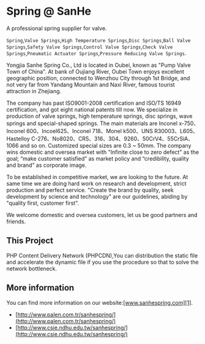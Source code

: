# Spring @ SanHe

A professional spring supplier for valve.

`Spring`,`Valve Springs`,`High Temperature Springs`,`Disc Springs`,`Ball Valve Springs`,`Safety Valve Springs`,`Control Valve Springs`,`Check Valve Springs`,`Pneumatic Actuator Springs`,`Pressure Reducing Valve Springs`.

Yongjia Sanhe Spring Co., Ltd is located in Oubei, known as "Pump Valve Town of China". At bank of Oujiang River, Oubei Town enjoys excellent geographic position, connected to Wenzhou City through 1st Bridge, and not very far from Yandang Mountain and Naxi River, famous tourist attraction in Zhejiang. 

 The company has past ISO9001-2008 certification and ISO/TS 16949 certification, and got eight national patents till now. We specialize in production of valve springs, high temperature springs, disc springs, wave springs and special-shaped springs. The main materials are Inconel x-750、Inconel 600、Incoel625、Inconel 718、Monel k500、UNS R30003、L605、Hastelloy C-276、No8020、CR5、316、304、9260、50CrV4、55CrSiA、1066 and so on. Customized special sizes are 0.3 ~ 50mm. The company wins domestic and oversea market with "Infinite close to zero defect" as the goal; “make customer satisfied” as market policy and “credibility, quality and brand” as corporate image.

To be established in competitive market, we are looking to the future. At same time we are doing hard work on research and development, strict production and perfect service. "Create the brand by quality, seek development by science and technology" are our guidelines, abiding by "quality first, customer first".

We welcome domestic and oversea customers, let us be good partners and friends.


## This Project

PHP Content Delivery Network (PHPCDN),You can distribution the static file and accelerate the dynamic file if you use the procedure so that to solve the network bottleneck.

## More information

You can find more information on our website:[www.sanhespring.com][1].

[1]: http://www.sanhespring.com/

* [http://www.palen.com.tr/sanhespring/](http://www.palen.com.tr/sanhespring/) 
* [http://www.csie.ndhu.edu.tw/sanhespring/](http://www.csie.ndhu.edu.tw/sanhespring/)
